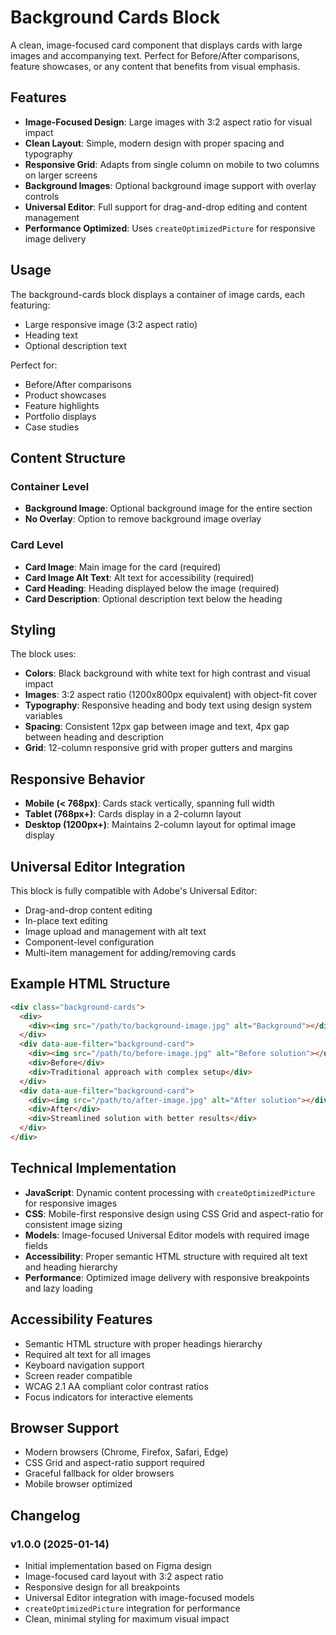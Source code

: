 # Background Cards Block

A clean, image-focused card component that displays cards with large images and accompanying text. Perfect for Before/After comparisons, feature showcases, or any content that benefits from visual emphasis.

## Features

- **Image-Focused Design**: Large images with 3:2 aspect ratio for visual impact
- **Clean Layout**: Simple, modern design with proper spacing and typography
- **Responsive Grid**: Adapts from single column on mobile to two columns on larger screens
- **Background Images**: Optional background image support with overlay controls
- **Universal Editor**: Full support for drag-and-drop editing and content management
- **Performance Optimized**: Uses `createOptimizedPicture` for responsive image delivery

## Usage

The background-cards block displays a container of image cards, each featuring:

- Large responsive image (3:2 aspect ratio)
- Heading text
- Optional description text

Perfect for:
- Before/After comparisons
- Product showcases  
- Feature highlights
- Portfolio displays
- Case studies

## Content Structure

### Container Level
- **Background Image**: Optional background image for the entire section
- **No Overlay**: Option to remove background image overlay

### Card Level  
- **Card Image**: Main image for the card (required)
- **Card Image Alt Text**: Alt text for accessibility (required)
- **Card Heading**: Heading displayed below the image (required)
- **Card Description**: Optional description text below the heading

## Styling

The block uses:
- **Colors**: Black background with white text for high contrast and visual impact
- **Images**: 3:2 aspect ratio (1200x800px equivalent) with object-fit cover
- **Typography**: Responsive heading and body text using design system variables
- **Spacing**: Consistent 12px gap between image and text, 4px gap between heading and description
- **Grid**: 12-column responsive grid with proper gutters and margins

## Responsive Behavior

- **Mobile (< 768px)**: Cards stack vertically, spanning full width
- **Tablet (768px+)**: Cards display in a 2-column layout  
- **Desktop (1200px+)**: Maintains 2-column layout for optimal image display

## Universal Editor Integration

This block is fully compatible with Adobe's Universal Editor:
- Drag-and-drop content editing
- In-place text editing
- Image upload and management with alt text
- Component-level configuration
- Multi-item management for adding/removing cards

## Example HTML Structure

```html
<div class="background-cards">
  <div>
    <div><img src="/path/to/background-image.jpg" alt="Background"></div>
  </div>
  <div data-aue-filter="background-card">
    <div><img src="/path/to/before-image.jpg" alt="Before solution"></div>
    <div>Before</div>
    <div>Traditional approach with complex setup</div>
  </div>
  <div data-aue-filter="background-card">
    <div><img src="/path/to/after-image.jpg" alt="After solution"></div>
    <div>After</div>
    <div>Streamlined solution with better results</div>
  </div>
</div>
```

## Technical Implementation

- **JavaScript**: Dynamic content processing with `createOptimizedPicture` for responsive images
- **CSS**: Mobile-first responsive design using CSS Grid and aspect-ratio for consistent image sizing
- **Models**: Image-focused Universal Editor models with required image fields
- **Accessibility**: Proper semantic HTML structure with required alt text and heading hierarchy
- **Performance**: Optimized image delivery with responsive breakpoints and lazy loading

## Accessibility Features

- Semantic HTML structure with proper headings hierarchy
- Required alt text for all images
- Keyboard navigation support
- Screen reader compatible
- WCAG 2.1 AA compliant color contrast ratios
- Focus indicators for interactive elements

## Browser Support

- Modern browsers (Chrome, Firefox, Safari, Edge)
- CSS Grid and aspect-ratio support required
- Graceful fallback for older browsers
- Mobile browser optimized

## Changelog

### v1.0.0 (2025-01-14)
- Initial implementation based on Figma design
- Image-focused card layout with 3:2 aspect ratio
- Responsive design for all breakpoints
- Universal Editor integration with image-focused models
- `createOptimizedPicture` integration for performance
- Clean, minimal styling for maximum visual impact
